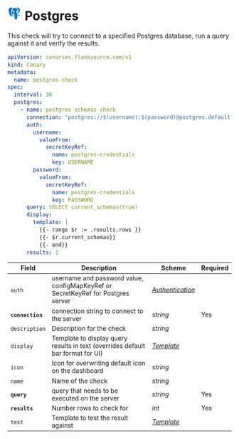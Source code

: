 # <img src='https://raw.githubusercontent.com/flanksource/flanksource-ui/main/src/icons/postgres.svg' style='height: 32px'/> Postgres

This check will try to connect to a specified Postgres database, run a query against it and verify the results.

```yaml
apiVersion: canaries.flanksource.com/v1
kind: Canary
metadata:
  name: postgres-check
spec:
  interval: 30
  postgres:
    - name: postgres schemas check
      connection: "postgres://$(username):$(password)@postgres.default.svc:5432/postgres?sslmode=disable"
      auth:
        username:
          valueFrom:
            secretKeyRef:
              name: postgres-credentials
              key: USERNAME
        password:
          valueFrom:
            secretKeyRef:
              name: postgres-credentials
              key: PASSWORD
      query: SELECT current_schemas(true)
      display:
        template: |
          {{- range $r := .results.rows }}
          {{- $r.current_schemas}}
          {{- end}}
      results: 1
```

| Field | Description | Scheme | Required |
| ----- | ----------- | ------ | -------- |
| `auth` | username and password value, configMapKeyRef or SecretKeyRef for Postgres server | [*Authentication*](../concepts/authentication.md) |  |
| **`connection`** | connection string to connect to the server | *string* | Yes |
| `description` | Description for the check | *string* |  |
| `display` | Template to display query results in text (overrides default bar format for UI) | [*Template*](../concepts/templating.md) |  |
| `icon` | Icon for overwriting default icon on the dashboard | *string* |  |
| `name` | Name of the check | *string* |  |
| **`query`** | query that needs to be executed on the server | *string* | Yes |
| **`results`** | Number rows to check for | *int* | Yes |
| `test` | Template to test the result against | [*Template*](../concepts/templating.md) |  |
